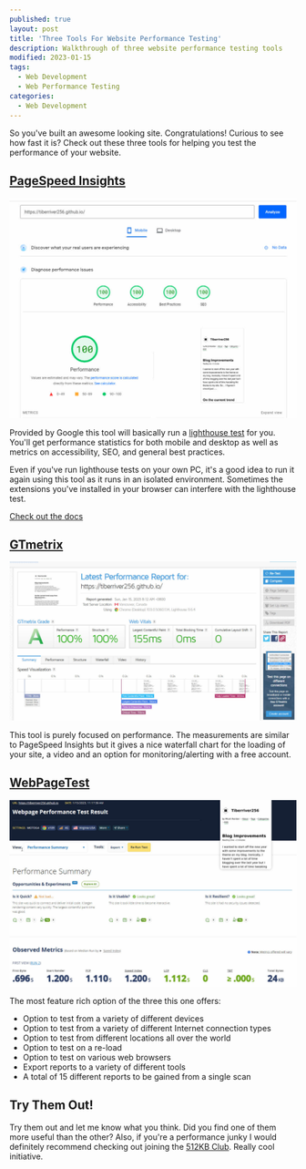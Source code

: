 ```yaml
---
published: true
layout: post
title: 'Three Tools For Website Performance Testing'
description: Walkthrough of three website performance testing tools
modified: 2023-01-15
tags:
  - Web Development
  - Web Performance Testing
categories:
  - Web Development
---
```


So you've built an awesome looking site. Congratulations! Curious to see how fast it is? Check
out these three tools for helping you test the performance of your website.

## [PageSpeed Insights](https://pagespeed.web.dev/)

![A sample of a PageSpeed Insights report](/images/2023-01-15-Three-Website-Performance-Testing-Tools/PageSpeedInsightsReport.jpg)

Provided by Google this tool will basically run a [lighthouse test](https://developer.chrome.com/docs/lighthouse/overview/) for you.
You'll get performance statistics for both mobile and desktop as well as metrics on accessibility, SEO, and general best practices.


Even if you've run lighthouse tests on your own PC, it's a good idea to run it again using this tool as it runs in an isolated environment.
Sometimes the extensions you've installed in your browser can interfere with the lighthouse test.

[Check out the docs](https://developers.google.com/speed/docs/insights/v5/about)

## [GTmetrix](https://gtmetrix.com/)

![A sample of a GTmetrix report](/images/2023-01-15-Three-Website-Performance-Testing-Tools/GTmetrixReport.jpg)

This tool is purely focused on performance. The measurements are similar to PageSpeed Insights but it gives a nice waterfall chart for
the loading of your site, a video and an option for monitoring/alerting with a free account.

## [WebPageTest](https://www.webpagetest.org/)

![A sample of a WebPageTest report](/images/2023-01-15-Three-Website-Performance-Testing-Tools/WebPageTestReport.jpg)

The most feature rich option of the three this one offers:

* Option to test from a variety of different devices
* Option to test from a variety of different Internet connection types
* Option to test from different locations all over the world
* Option to test on a re-load
* Option to test on various web browsers
* Export reports to a variety of different tools
* A total of 15 different reports to be gained from a single scan

## Try Them Out!

Try them out and let me know what you think. Did you find one of them more useful than the other? Also, if you're a performance junky
I would definitely recommend checking out joining the [512KB Club](https://512kb.club/). Really cool initiative.